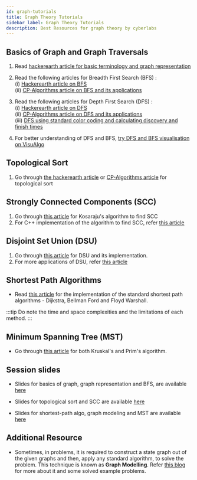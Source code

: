 ```yaml
---
id: graph-tutorials
title: Graph Theory Tutorials
sidebar_label: Graph Theory Tutorials
description: Best Resources for graph theory by cyberlabs
---
```


## Basics of Graph and Graph Traversals

1. Read [hackerearth article for basic terminology and graph representation](https://www.hackerearth.com/practice/algorithms/graphs/graph-representation/tutorial/)

2. Read the following articles for Breadth First Search (BFS) :<br/>
   (i) [Hackerearth article on BFS](https://www.hackerearth.com/practice/algorithms/graphs/breadth-first-search/tutorial/)<br/>
   (ii) [CP-Algorithms article on BFS and its applications](https://cp-algorithms.com/graph/breadth-first-search.html)

3. Read the following articles for Depth First Search (DFS) :<br/>
   (i) [Hackerearth article on DFS](https://www.hackerearth.com/practice/algorithms/graphs/depth-first-search/tutorial/)<br/>
   (ii) [CP-Algorithms article on DFS and its applications](https://cp-algorithms.com/graph/depth-first-search.html)<br/>
   (iii) [DFS using standard color coding and calculating discovery and finish times](https://www.gatevidyalay.com/depth-first-search-dfs-algorithm/)

4. For better understanding of DFS and BFS, [try DFS and BFS visualisation on VisuAlgo](https://visualgo.net/en/dfsbfs)

## Topological Sort

1. Go through [the hackerearth article](https://www.hackerearth.com/practice/algorithms/graphs/topological-sort/tutorial/) or [CP-Algorithms article](https://cp-algorithms.com/graph/topological-sort.html) for topological sort

## Strongly Connected Components (SCC)

1. Go through [this article](https://www.hackerearth.com/practice/algorithms/graphs/strongly-connected-components/tutorial/) for Kosaraju's algorithm to find SCC
2. For C++ implementation of the algorithm to find SCC, refer [this article](https://cp-algorithms.com/graph/strongly-connected-components.html)

## Disjoint Set Union (DSU)

1. Go through [this article](https://www.hackerearth.com/practice/notes/disjoint-set-union-union-find/) for DSU and its implementation.
2. For more applications of DSU, refer [this article](https://cp-algorithms.com/data_structures/disjoint_set_union.html)

## Shortest Path Algorithms

- Read [this article](https://www.hackerearth.com/practice/algorithms/graphs/shortest-path-algorithms/tutorial/) for the implementation of the standard shortest path algorithms - Dijkstra, Bellman Ford and Floyd Warshall. <br/>

:::tip
Do note the time and space complexities and the limitations of each method.
:::

## Minimum Spanning Tree (MST)

- Go through [this article](https://www.hackerearth.com/practice/algorithms/graphs/minimum-spanning-tree/tutorial/) for both Kruskal's and Prim's algorithm.

## Session slides

- Slides for basics of graph, graph representation and BFS, are available [here](https://drive.google.com/file/d/18WOB_HSEK2nBZFlM0fsL46g_dRlbEFBa/view)

- Slides for topological sort and SCC are available [here](https://drive.google.com/file/d/1rk-IvUknpE4RCj8J6S6iL09Y8egV58gA/view?usp=sharing)

- Slides for shortest-path algo, graph modeling and MST are available [here](https://drive.google.com/file/d/1BuhFA3AqVv7tyH4RG8cxlIhyReTkOPtW/view?usp=sharing)

## Additional Resource

- Sometimes, in problems, it is required to construct a state graph out of the given graphs and then, apply any standard algorithm, to solve the problem. This technique is known as **Graph Modelling**. Refer [this blog](https://codeforces.com/blog/entry/45897) for more about it and some solved example problems.
